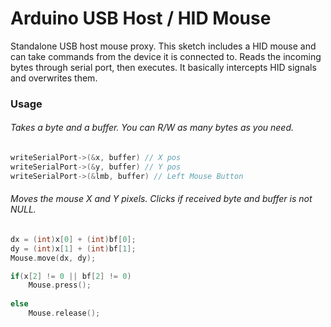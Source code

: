 # Arduino USB Host / HID Mouse

Standalone USB host mouse proxy. This sketch includes a HID mouse and can take
commands from the device it is connected to. Reads the incoming bytes through 
serial port, then executes. It basically intercepts HID signals and overwrites them.


### Usage

###### Takes a byte and a buffer. You can R/W as many bytes as you need. 
```cpp
writeSerialPort->(&x, buffer) // X pos
writeSerialPort->(&y, buffer) // Y pos
writeSerialPort->(&lmb, buffer) // Left Mouse Button
```


###### Moves the mouse X and Y pixels. Clicks if received byte and buffer is not NULL.
```cpp
dx = (int)x[0] + (int)bf[0]; 
dy = (int)x[1] + (int)bf[1];
Mouse.move(dx, dy);

if(x[2] != 0 || bf[2] != 0)
    Mouse.press();
    
else
    Mouse.release();
```
